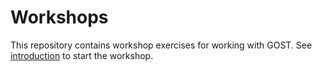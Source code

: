 # Workshops

This repository contains workshop exercises for working with GOST. See <a href="1_introduction.md">introduction</a> to start the workshop.


